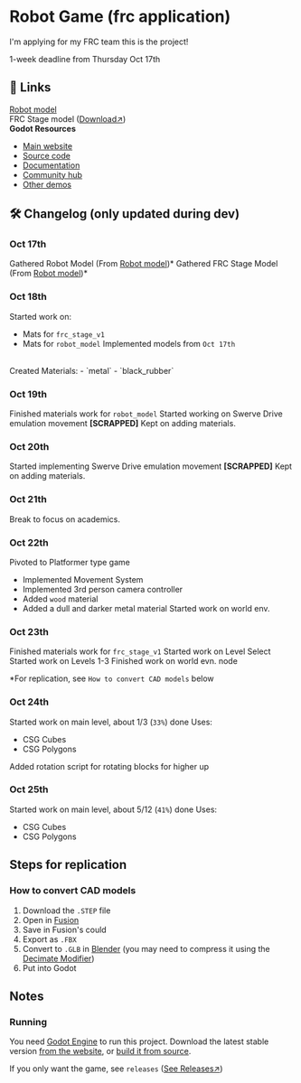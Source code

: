 # Robot Game (frc application)
I'm applying for my FRC team this is the project!

1-week deadline from Thursday Oct 17th

## 🔗 Links 
[Robot model](https://grabcad.com/library/frc-2881-2024-off-season-robot-1) <br>
FRC Stage model ([Download↗](https://firstfrc.blob.core.windows.net/frc2024/FieldAssets/CRESCENDO2024Field-STEP.zip)) <br>
**Godot Resources** <br>
- [Main website](https://godotengine.org)
- [Source code](https://github.com/godotengine/godot)
- [Documentation](http://docs.godotengine.org)
- [Community hub](https://godotengine.org/community)
- [Other demos](https://github.com/godotengine/godot-demo-projects)


## 🛠️ Changelog (only updated during dev)

### Oct 17th
Gathered Robot Model (From [Robot model](https://grabcad.com/library/frc-2881-2024-off-season-robot-1))* 
Gathered FRC Stage Model (From [Robot model](https://grabcad.com/library/frc-2881-2024-off-season-robot-1))* 

### Oct 18th
Started work on:
 - Mats for `frc_stage_v1`
 - Mats for `robot_model`
Implemented models from `Oct 17th`
<br>
Created Materials:
 - `metal`
 - `black_rubber`

### Oct 19th
Finished materials work for `robot_model`
Started working on Swerve Drive emulation movement **[SCRAPPED]**
Kept on adding materials. 

### Oct 20th
Started implementing Swerve Drive emulation movement **[SCRAPPED]**
Kept on adding materials. 

### Oct 21th
Break to focus on academics.

### Oct 22th
Pivoted to Platformer type game
 - Implemented Movement System
 - Implemented 3rd person camera controller
 - Added `wood` material
 - Added a dull and darker metal material
Started work on world env.

### Oct 23th
Finished materials work for `frc_stage_v1`
Started work on Level Select
Started work on Levels 1-3
Finished work on world evn. node

*For replication, see `How to convert CAD models` below

### Oct 24th
Started work on main level, about 1/3 (`33%`) done
Uses: 
 - CSG Cubes
 - CSG Polygons

Added rotation script for rotating blocks for higher up

### Oct 25th
Started work on main level, about 5/12 (`41%`) done
Uses: 
 - CSG Cubes
 - CSG Polygons

## Steps for replication
### How to convert CAD models
1. Download the `.STEP` file
2. Open in [Fusion](https://www.autodesk.com/products/fusion-360/overview)
3. Save in Fusion's could
4. Export as `.FBX`
5. Convert to `.GLB` in [Blender](https://www.blender.org/) (you may need to compress it using the [Decimate Modifier](https://docs.blender.org/manual/en/latest/modeling/modifiers/generate/decimate.html))
6. Put into Godot

## Notes
### Running

You need [Godot Engine](https://godotengine.org) to run this project.
Download the latest stable version [from the website](https://godotengine.org/download/),
or [build it from source](https://github.com/godotengine/godot).

If you only want the game, see `releases` ([See Releases↗](https://github.com/Acorn-Studios/robot-game-frc-application/releases))
